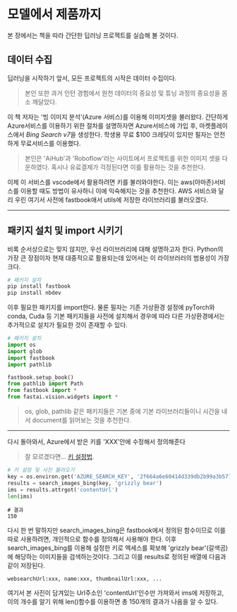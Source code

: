 # 모델에서 제품까지

본 장에서는 책을 따라 간단한 딥러닝 프로젝트를 실습해 볼 것이다.

## 데이터 수집

딥러닝을 시작하기 앞서, 모든 프로젝트의 시작은 데이터 수집이다. 
> 본인 또한 과거 인턴 경험에서 원천 데이터의 중요성 및 튜닝 과정의 중요성을 몸소 깨달았다.

이 책 저자는 '빙 이미지 분석'(Azure 서비스)를 이용해 이미지셋을 불러왔다. 간단하게 Azure서비스를 이용하기 위한 절차를 설명하자면
Azure서비스에 가입 후, 마켓플레이스에서 *Bing Search v7*을 생성한다. 학생용 무료 $100 크레딧이 있지만 필자는 안전하게 무료서비스를 이용했다.
> 본인은 'AiHub'과 'Roboflow'라는 사이트에서 프로젝트를 위한 이미지 셋을 다운하였다. 혹시나 유료결제가 걱정된다면 이를 활용하는 것을 추천한다.

이제 이 서비스를 vscode에서 활용하려면 키를 불러와야한다. 이는 aws(아마존)서비스를 이용할 때도 방법이 유사하니 이에 익숙해지는 것을 추천한다.
AWS 서비스와 달리 우린 여기서 사전에 fastbook애서 utils에 저장한 라이브러리를 불러오겠다.

---

## 패키지 설치 및 import 시키기

비록 순서상으로는 맞지 않지만, 우선 라이브러리에 대해 설명하고자 한다. Python의 가장 큰 장점이자 현재 대중적으로 활용되는데 있어서는 이 라이브러러의 범용성이 가장 크다.

```python
# 패키지 설치
pip install fastbook
pip install nbdev
```

이후 필요한 패키지를 import한다. 물론 필자는 기존 가상환경 설정에 pyTorch와 conda, Cuda 등 기본 패키지들을 사전에 설치해서 경우에 따라 다른 가상환경에서는 
추가적으로 설치가 필요한 것이 존재할 수 있다. 

```python
# 패키지 설치
import os
import glob
import fastbook
import pathlib

fastbook.setup_book()
from pathlib import Path
from fastbook import *
from fastai.vision.widgets import *
```

> os, glob, pathlib 같은 패키지들은 기본 중에 기본 라이브러리들이니 시간을 내서 document를 읽어보는 것을 추천한다.

---

다시 돌아와서, Azure에서 받은 키를 'XXX'안에 수정해서 정의해준다

> 잘 모르겠다면... [키 설정법]([https://www.markdownguide.org/cheat-sheet/](https://medium.com/@syed.sohaib/cognitive-services-creating-image-dataset-using-azures-bing-image-search-api-39802ae99644)https://medium.com/@syed.sohaib/cognitive-services-creating-image-dataset-using-azures-bing-image-search-api-39802ae99644).

```python
# 키 설정 및 사진 불러오기
key = os.environ.get('AZURE_SEARCH_KEY', '2f664a6e60414d339db2b99a3b577051')
results = search_images_bing(key, 'grizzly bear')
ims = results.attrgot('contentUrl')
len(ims)
```
    # 결과
    150
  
다시 한 번 말하지만 search_images_bing은 fastbook에서 정의된 함수이므로 이를 따로 사용하려면, 개인적으로 함수를 정의해서 사용해야 한다.
이후 search_images_bing를 이용해 설정한 키로 엑세스를 확보해 'grizzly bear'(갈색곰)에 해당하는 이미지들을 검색하는것이다. 
그리고 이를 results로 정의된 배열에 다음과 같이 저장된다.

`websearchUrl:xxx, name:xxx, thumbnailUrl:xxx, ...`

여기서 본 사진이 담겨있는 Url주소인 'contentUrl'인수만 가져와서 ims에 저장하고, 이의 개수를 알기 위해 len()함수를 이용하면 총 150개의 결과가 나옴을 알 수 있다.






